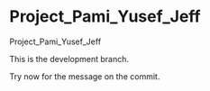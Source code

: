 # Project_Pami_Yusef_Jeff
Project_Pami_Yusef_Jeff


This is the development branch.

Try now for the message on the commit.